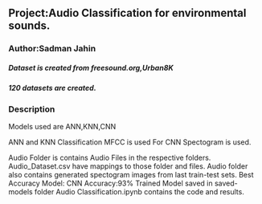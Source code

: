 
## Project:Audio Classification for environmental sounds.
### Author:Sadman Jahin
 
##### Dataset is created from freesound.org,Urban8K
##### 120 datasets are created.

### Description

Models used are ANN,KNN,CNN

ANN and KNN Classification MFCC is used
For CNN Spectogram is used.

Audio Folder is contains Audio Files in the respective folders.
Audio_Dataset.csv have mappings to those folder and files.
Audio folder also contains generated spectogram images from last 
train-test sets.
Best Accuracy Model: CNN
Accuracy:93%
Trained Model saved in saved-models folder
Audio Classification.ipynb contains the code and results.   
